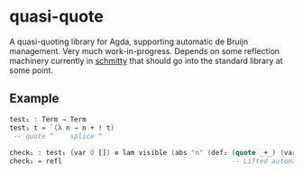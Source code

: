 # quasi-quote
A quasi-quoting library for Agda, supporting automatic de Bruijn management. Very much work-in-progress.
Depends on some reflection machinery currently in [schmitty](https://github.com/wenkokke/schmitty) that should
go into the standard library at some point.

## Example
```agda
test₁ : Term → Term
test₁ t = `(λ n → n + ! t)
 -- quote ^    splice ^
 
check₁ : test₁ (var 0 []) ≡ lam visible (abs "n" (def₂ (quote _+_) (var 0 []) (var 1 [])))
check₁ = refl                                          -- Lifted automatically ^^^^^^^^
```

